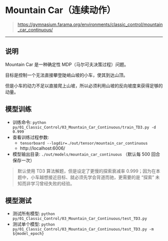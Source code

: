 # Mountain Car（连续动作）

> https://gymnasium.farama.org/environments/classic_control/mountain_car_continuous/

------

## 说明

Mountain Car 是一种确定性 MDP（马尔可夫决策过程）问题。

目标是控制一个无法直接攀登陡峭山坡的小车，使其到达山顶。

但是小车的动力不足以直接爬上山坡，所以必须利用山坡的反向坡度来获得足够的动量。


## 模型训练

- 训练命令: `python py/01_Classic_Control/03_Mountain_Car_Continuous/train_TD3.py -d 0.999`
- 查看训练过程参数: 
    - `tensorboard --logdir=./out/tensor/mountain_car_continuous`
    - http://localhost:6006/
- 模型输出目录: `./out/models/mountain_car_continuous` （默认每 500 回合保存一次）

> 默认使用 TD3 算法解题，但是设定了更慢的探索衰减率 0.999；因为在本题中，小车越想接近目标、就必须先学会背道而驰，更需要的是 “探索” 未知而非学习曾经失败的经验。


## 模型测试

- 测试所有模型: `python py/01_Classic_Control/03_Mountain_Car_Continuous/test_TD3.py`
- 测试单个模型: `python py/01_Classic_Control/03_Mountain_Car_Continuous/test_TD3.py -m ${model_epoch}`
